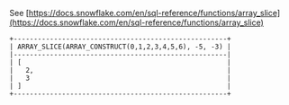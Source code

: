 See [https://docs.snowflake.com/en/sql-reference/functions/array_slice](https://docs.snowflake.com/en/sql-reference/functions/array_slice)
```
+-----------------------------------------------------+
| ARRAY_SLICE(ARRAY_CONSTRUCT(0,1,2,3,4,5,6), -5, -3) |
|-----------------------------------------------------|
| [                                                   |
|   2,                                                |
|   3                                                 |
| ]                                                   |
+-----------------------------------------------------+
```
